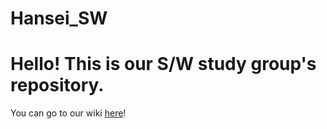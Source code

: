 # Hansei_SW

<h1>Hello! This is our S/W study group's repository.</h1>

You can go to our wiki [here](https://github.com/KimIl0207/Hansei_SW/wiki)!
